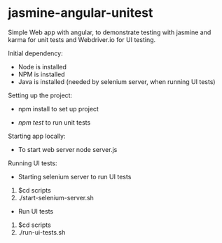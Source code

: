 # jasmine-angular-unitest
Simple Web app with angular, to demonstrate testing with jasmine and karma for unit tests and Webdriver.io for UI testing.

Initial dependency:
- Node is installed
- NPM is installed
- Java is installed (needed by selenium server, when running UI tests)

Setting up the project:
- npm install to set up project

- *npm test* to run unit tests

Starting app locally:
- To start web server
node server.js

Running UI tests:
- Starting selenium server to run UI tests
 1. $cd scripts
 2. ./start-selenium-server.sh
 
- Run UI tests 
 1. $cd scripts
 2. ./run-ui-tests.sh
 
